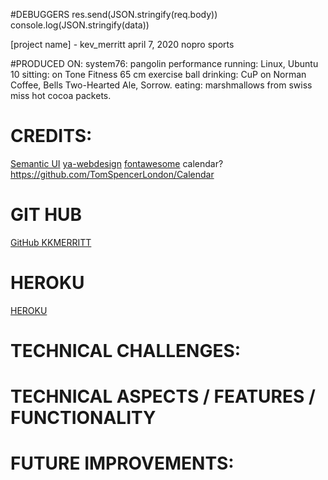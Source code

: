 #DEBUGGERS
res.send(JSON.stringify(req.body))
console.log(JSON.stringify(data))


[project name] - kev_merritt
april 7, 2020
nopro sports

#PRODUCED ON:
system76: pangolin performance
running: Linux, Ubuntu 10
sitting: on Tone Fitness 65 cm exercise ball
drinking: CuP on Norman Coffee, Bells Two-Hearted Ale, Sorrow.
eating: marshmallows from swiss miss hot cocoa packets.

# CREDITS:
[Semantic UI](https://semantic-ui.com//)
[ya-webdesign](https://ya-webdesign.com/)
[fontawesome](https://fontawesome.com/)
calendar? https://github.com/TomSpencerLondon/Calendar


# GIT HUB
[GitHub KKMERRITT](https://github.com/kkmerritt/nopro2)
# HEROKU
[HEROKU](https://HEROKU.COM)

# TECHNICAL CHALLENGES:


# TECHNICAL ASPECTS / FEATURES / FUNCTIONALITY


# FUTURE IMPROVEMENTS:
